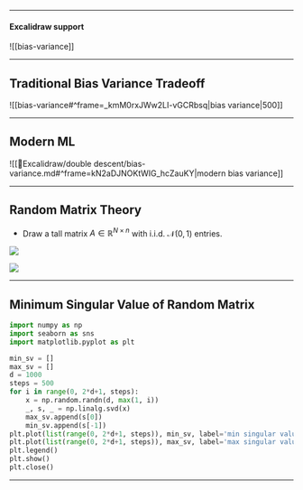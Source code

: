 

---

#### Excalidraw support
![[bias-variance]]

---



## Traditional Bias Variance Tradeoff

![[bias-variance#^frame=_kmM0rxJWw2LI-vGCRbsq|bias variance|500]]


---

## Modern ML

![[🎨Excalidraw/double descent/bias-variance.md#^frame=kN2aDJNOKtWIG_hcZauKY|modern bias variance]]




---

## Random Matrix Theory

- Draw a tall matrix $A \in \mathbb{R}^{N \times n}$ with i.i.d. $\mathcal{N}(0,1)$ entries.

![](https://i.imgur.com/Z4ydNtP.png)

![](https://i.imgur.com/EK7EZe9.png)

---
## Minimum Singular Value of Random Matrix

```python
import numpy as np  
import seaborn as sns  
import matplotlib.pyplot as plt

min_sv = []
max_sv = []
d = 1000
steps = 500
for i in range(0, 2*d+1, steps):  
	x = np.random.randn(d, max(1, i))  
	_, s, _ = np.linalg.svd(x)  
	max_sv.append(s[0])  
	min_sv.append(s[-1])  
plt.plot(list(range(0, 2*d+1, steps)), min_sv, label='min singular value')  
plt.plot(list(range(0, 2*d+1, steps)), max_sv, label='max singular value')  
plt.legend()  
plt.show()
plt.close()
 ```

---

